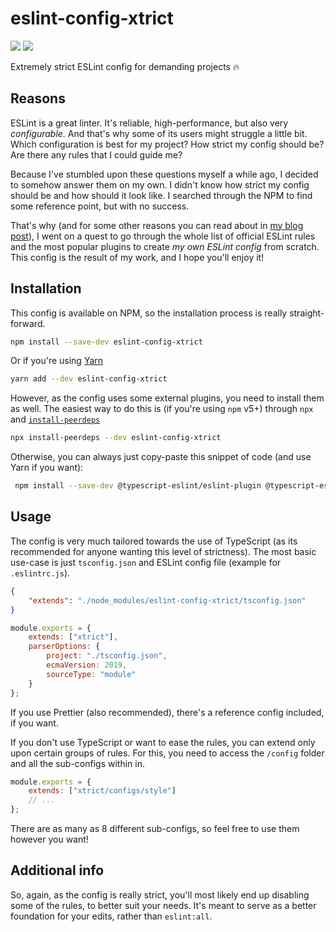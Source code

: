 # eslint-config-xtrict

[![](https://img.shields.io/twitter/follow/areknawo?label=Follow&style=for-the-badge)](https://twitter.com/areknawo) [![](https://img.shields.io/twitter/url?style=for-the-badge&url=https%3A%2F%2Fgithub.com%2Fareknawo%2Feslint-config-xtrict)](https://twitter.com/intent/tweet?url=https%3A%2F%2Fgithub.com%2Fareknawo%2Feslint-config-xtrict&via=areknawo&text=Check%20out%20this%20ESLInt%20Config%21)

Extremely strict ESLint config for demanding projects 🔥

## Reasons

ESLint is a great linter. It's reliable, high-performance, but also very _configurable_. And that's why some of its users might struggle a little bit. Which configuration is best for my project? How strict my config should be? Are there any rules that I could guide me?

Because I've stumbled upon these questions myself a while ago, I decided to somehow answer them on my own. I didn't know how strict my config should be and how should it look like. I searched through the NPM to find some reference point, but with no success.

That's why (and for some other reasons you can read about in [my blog post](https://areknawo.com/creating-the-perfect-eslint-config/)), I went on a quest to go through the whole list of official ESLint rules and the most popular plugins to create _my own ESLint config_ from scratch. This config is the result of my work, and I hope you'll enjoy it!

## Installation

This config is available on NPM, so the installation process is really straight-forward.

```bash
npm install --save-dev eslint-config-xtrict
```

Or if you're using [Yarn](https://yarnpkg.com)

```bash
yarn add --dev eslint-config-xtrict
```

However, as the config uses some external plugins, you need to install them as well. The easiest way to do this is (if you're using `npm` v5+) through `npx` and [`install-peerdeps`](https://www.npmjs.com/package/install-peerdeps)

```bash
npx install-peerdeps --dev eslint-config-xtrict
```

Otherwise, you can always just copy-paste this snippet of code (and use Yarn if you want):

```bash
 npm install --save-dev @typescript-eslint/eslint-plugin @typescript-eslint/parser eslint-config-prettier eslint-plugin-import eslint-plugin-jsdoc eslint-plugin-prettier eslint-plugin-sonarjs eslint-plugin-unicorn
```

## Usage

The config is very much tailored towards the use of TypeScript (as its recommended for anyone wanting this level of strictness). The most basic use-case is just `tsconfig.json` and ESLint config file (example for `.eslintrc.js`).

```json
{
	"extends": "./node_modules/eslint-config-xtrict/tsconfig.json"
}
```

```javascript
module.exports = {
	extends: ["xtrict"],
	parserOptions: {
		project: "./tsconfig.json",
		ecmaVersion: 2019,
		sourceType: "module"
	}
};
```

If you use Prettier (also recommended), there's a reference config included, if you want.

If you don't use TypeScript or want to ease the rules, you can extend only upon certain groups of rules. For this, you need to access the `/config` folder and all the sub-configs within in.

```javascript
module.exports = {
	extends: ["xtrict/configs/style"]
	// ...
};
```

There are as many as 8 different sub-configs, so feel free to use them however you want!

## Additional info

So, again, as the config is really strict, you'll most likely end up disabling some of the rules, to better suit your needs. It's meant to serve as a better foundation for your edits, rather than `eslint:all`.
